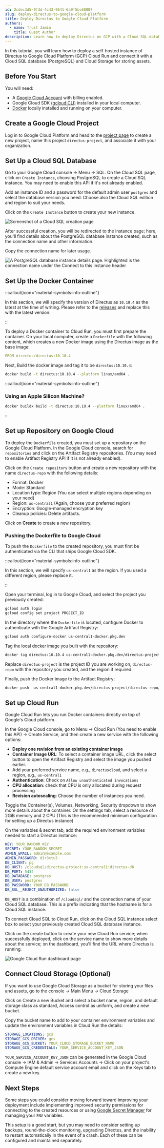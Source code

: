 ```yaml
---
id: 2cdec3d5-9f3d-4c43-9541-6a9f5bc68007
slug: deploy-directus-to-google-cloud-platform
title: Deploy Directus to Google Cloud Platform
authors:
  - name: Trust Jamin
    title: Guest Author
description: Learn how to deploy Directus on GCP with a Cloud SQL database and Cloud Storage Bucket.
---
```

In this tutorial, you will learn how to deploy a self-hosted instance of Directus to Google Cloud Platform (GCP) Cloud Run and connect it with a Cloud SQL database (PostgreSQL) and Cloud Storage for storing assets.

## Before You Start

You will need:

- A [Google Cloud Account](https://cloud.google.com) with billing enabled.
- Google Cloud SDK [(gcloud CLI)](https://cloud.google.com/sdk/docs/install) installed in your local computer.
- [Docker](https://docker.com/) locally installed and running on your computer.

## Create a Google Cloud Project

Log in to Google Cloud Platform and head to the [project page](https://console.cloud.google.com/projectcreate) to create a new project, name this project `directus-project`, and associate it with your organization.

## Set Up a Cloud SQL Database

Go to your Google Cloud console -> Menu -> SQL. On the Cloud SQL page, click on `Create Instance`, choosing PostgreSQL to create a Cloud SQL instance. You may need to enable this API if it's not already enabled.

Add an instance ID and a password for the default admin user `postgres` and select the database version you need. Choose also the Cloud SQL edition and region to suit your needs.

Click on the `Create Instance` button to create your new instance.

![Screenshot of a Cloud SQL creation page](/img/5527868d-e61c-474a-a8f9-27afc5dfd13c.webp)

After successful creation, you will be redirected to the instance page; here, you'll find details about the PostgreSQL database instance created, such as the connection name and other information.

Copy the connection name for later usage.

![A PostgreSQL database instance details page. Highlighted is the connection name under the Connect to this instance header](/img/726fa639-23e2-4ea8-a699-689c27554336.webp)

## Set Up the Docker Container

::callout{icon="material-symbols:info-outline"}

In this section, we will specify the version of Directus as `10.10.4` as the latest at the time of writing. Please refer to the [releases](https://github.com/directus/directus/releases) and replace this with the latest version.

::

To deploy a Docker container to Cloud Run, you must first prepare the container. On your local computer, create a `Dockerfile` with the following content, which creates a new Docker image using the Directus image as the base image:

```yml
FROM directus/directus:10.10.4
```

Next, Build the docker image and tag it to be `directus:10.10.4`:

```bash
docker build -t directus:10.10.4 --platform linux/amd64 .
```

::callout{icon="material-symbols:info-outline"}

### Using an Apple Silicon Machine?

```bash
docker buildx build -t directus:10.10.4 --platform linux/amd64 .
```

::

## Set up Repository on Google Cloud

To deploy the `Dockerfile` created, you must set up a repository on the Google Cloud Platform.
In the Google Cloud console, search for `repositories` and click on the Artifact Registry repositories. (You may need to enable Artifact Registry API if it is not already enabled).

Click on the `Create repository` button and create a new repository with the name `directus-repo` with the following details:

- Format: Docker
- Mode: Standard
- Location type: Region (You can select multiple regions depending on your need)
- Region: `us-central1` (Again, choose your preferred region)
- Encryption: Google-managed encryption key
- Cleanup policies: Delete artifacts.

Click on **Create** to create a new repository.

### Pushing the Dockerfile to Google Cloud

To push the `Dockerfile` to the created repository, you must first be authenticated via the CLI that ships Google Cloud SDK.

::callout{icon="material-symbols:info-outline"}

In this section, we will specify `us-central1` as the region. If you used a different region, please replace it.

::

Open your terminal, log in to Google Cloud, and select the project you previously created:

```bash
gcloud auth login
gcloud config set project PROJECT_ID
```

In the directory where the `Dockerfile` is located, configure Docker to authenticate with the Google Artifact Registry:

```bash
gcloud auth configure-docker us-central1-docker.pkg.dev
```


Tag the local docker image you built with the repository:

```bash
docker tag directus:10.10.4 us-central1-docker.pkg.dev/directus-project/directus-repo/directus:10.10.4
```

Replace `directus-project` is the project ID you are working on, `directus-repo` with the repository you created, and the region if required.

Finally, push the Docker image to the Artifact Registry:

```bash
docker push  us-central1-docker.pkg.dev/directus-project/directus-repo/directus:10.10.4
```

## Set up Cloud Run

Google Cloud Run lets you run Docker containers directly on top of Google's Cloud platform.

In the Google Cloud console, go to Menu -> Cloud Run (You need to enable this API) -> Create Service, and then create a new service with the following options:

- **Deploy one revision from an existing container image**
- **Container Image URL**: To select a container image URL, click the select button to open the Artifact Registry and select the image you pushed earlier.
- Add your preferred service name, e.g., `directuscloud`, and select a region, e.g., `us-central1`
- **Authentication**: Check on `Allow unauthenticated invocations`
- **CPU allocation**: check that CPU is only allocated during request processing
- **Revision autoscaling**: Choose the number of instances you need.

Toggle the Container(s), Volumes, Networking, Security dropdown to show more details about the container. On the settings tab, select a resource of 2GiB memory and 2 CPU (This is the recommended minimum configuration for setting up a Directus instance)

On the variables & secret tab, add the required environment variables needed to start a Directus instance:

```yml
KEY: YOUR_RANDOM_KEY
SECRET: YOUR_RANDOM_SECRET
ADMIN_EMAIL: admin@example.com
ADMIN_PASSWORD: d1r3ctu5
DB_CLIENT: pg
DB_HOST: /cloudsql/directus-project:us-central1:directus-db
DB_PORT: 5432
DB_DATABASE: postgres
DB_USER: postgres
DB_PASSWORD: YOUR_DB_PASSWORD
DB_SSL__REJECT_UNAUTHORIZED: false
```

`DB_HOST` is a combination of `/cloudsql/` and the connection name of your Cloud SQL database. This is a prefix indicating that the hostname is for a Cloud SQL instance.

To connect Cloud SQL to Cloud Run, click on the Cloud SQL instance select box to select your previously created Cloud SQL database instance.

Click on the create button to create your new Cloud Run service; when successfully deployed, click on the service name to show more details about the service; on the dashboard, you'll find the URL where Directus is running.

![Google Cloud Run dashboard page](/img/d381e4fb-077f-40fe-9163-3c502bef7caa.webp)

## Connect Cloud Storage (Optional)

If you want to use Google Cloud Storage as a bucket for storing your files and assets, go to the console -> Main Menu -> Cloud Storage

Click on Create a new Bucket and select a bucket name, region, and default storage class as standard, Access control as uniform, and create a new bucket.

Copy the bucket name to add to your container environment variables and update the environment variables in Cloud Run the details:

```yml
STORAGE_LOCATIONS: gcs
STORAGE_GCS_DRIVER: gcs
STORAGE_GCS_BUCKET: YOUR_CLOUD_STORAGE_BUCKET_NAME
STORAGE_GCS_CREDENTIALS: YOUR_SERVICE_ACCOUNT_KEY_JSON
```

`YOUR_SERVICE_ACCOUNT_KEY_JSON` can be generated in the Google Cloud console -> IAM & Admin -> Services Accounts -> Click on your project's Compute Engine default service account email and click on the Keys tab to create a new key.

## Next Steps

Some steps you could consider moving forward toward improving your deployment include implementing improved security permissions for connecting to the created resources or using [Google Secret Manager](https://cloud.google.com/security/products/secret-manager) for managing your `ENV` variables.

This setup is a good start, but you may need to consider setting up backups, round-the-clock monitoring, upgrading Directus, and the inability to restart automatically in the event of a crash. Each of these can be configured and maintained separately.
